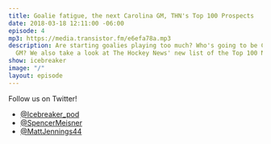 ```yaml
---
title: Goalie fatigue, the next Carolina GM, THN's Top 100 Prospects
date: 2018-03-18 12:11:00 -06:00
episode: 4
mp3: https://media.transistor.fm/e6efa78a.mp3
description: Are starting goalies playing too much? Who's going to be Carolina's next
  GM? We also take a look at The Hockey News' new list of the Top 100 NHL Prospects.
show: icebreaker
image: "/"
layout: episode
---
```


Follow us on Twitter!

* [@Icebreaker_pod](https://twitter.com/icebreaker_pod)
* [@SpencerMeisner](https://twitter.com/spencermeisner)
* [@MattJennings44](https://twitter.com/mattjennings44)
